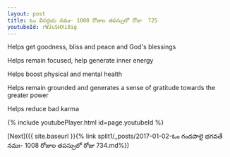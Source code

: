 ```yaml
---
layout: post
title: ఓం విసర్గయ నమః- 1008 రోజుల తపస్సులో రోజు  725
youtubeId: rWJuSHXi9ig
---
```

 
 
Helps get goodness, bliss and peace and God's blessings
 
Helps remain focused, help generate inner energy 
 
Helps boost physical and mental health 
 
Helps remain grounded and generates a sense of gratitude towards the greater power 
 
Helps reduce bad karma
 
 
 
 


{% include youtubePlayer.html id=page.youtubeId %}
 
[Next]({{ site.baseurl }}{% link  split1/_posts/2017-01-02-ఓం గందపాలై భగవతే నమః- 1008 రోజుల తపస్సులో రోజు  734.md%})
 

